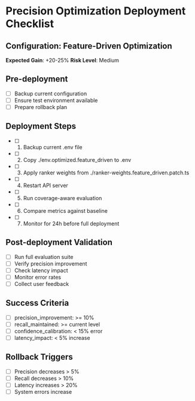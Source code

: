 
# Precision Optimization Deployment Checklist

## Configuration: Feature-Driven Optimization
**Expected Gain**: +20-25%
**Risk Level**: Medium

## Pre-deployment
- [ ] Backup current configuration
- [ ] Ensure test environment available
- [ ] Prepare rollback plan

## Deployment Steps
- [ ] 1. Backup current .env file
- [ ] 2. Copy ./env.optimized.feature_driven to .env
- [ ] 3. Apply ranker weights from ./ranker-weights.feature_driven.patch.ts
- [ ] 4. Restart API server
- [ ] 5. Run coverage-aware evaluation
- [ ] 6. Compare metrics against baseline
- [ ] 7. Monitor for 24h before full deployment

## Post-deployment Validation  
- [ ] Run full evaluation suite
- [ ] Verify precision improvement
- [ ] Check latency impact
- [ ] Monitor error rates
- [ ] Collect user feedback

## Success Criteria
- [ ] precision_improvement: >= 10%
- [ ] recall_maintained: >= current level
- [ ] confidence_calibration: < 15% error
- [ ] latency_impact: < 5% increase

## Rollback Triggers
- [ ] Precision decreases > 5%
- [ ] Recall decreases > 10%
- [ ] Latency increases > 20%
- [ ] System errors increase
